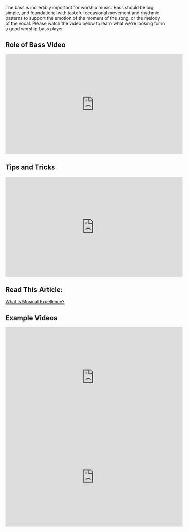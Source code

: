 The bass is incredibly important for worship music. Bass should be big, simple, and foundational with tasteful occasional movement and rhythmic patterns to support the emotion of the moment of the song, or the melody of the vocal. Please watch the video below to learn what we're looking for in a good worship bass player.

## Role of Bass Video
<iframe width="560" height="315" src="https://media.publit.io/file/InstrumentRoles/The-Role-of-Bass-in-Worship.html?player=WMTDefault" frameborder="0" allow="accelerometer; autoplay; clipboard-write; encrypted-media; gyroscope; picture-in-picture" allowfullscreen></iframe>


## Tips and Tricks
<iframe width="560" height="315" src="https://www.youtube-nocookie.com/embed/KQJeBwGvAsE?si=RFJKAC5xe1ICvGGo" title="YouTube video player" frameborder="0" allow="accelerometer; autoplay; clipboard-write; encrypted-media; gyroscope; picture-in-picture; web-share" allowfullscreen></iframe>

## Read This Article:

[What Is Musical Excellence?](https://www.worshipministrytraining.com/musical-excellence-worship-team-member/)

## Example Videos
<iframe width="560" height="315" src="https://www.youtube-nocookie.com/embed/xkL8XR6qwyk?si=ktTnLUklk3wvbNT1" title="YouTube video player" frameborder="0" allow="accelerometer; autoplay; clipboard-write; encrypted-media; gyroscope; picture-in-picture; web-share" allowfullscreen></iframe>

<iframe width="560" height="315" src="https://www.youtube-nocookie.com/embed/d7Grk96cCVg?si=Iez5KNtbtTj3TjEN" title="YouTube video player" frameborder="0" allow="accelerometer; autoplay; clipboard-write; encrypted-media; gyroscope; picture-in-picture; web-share" allowfullscreen></iframe>
